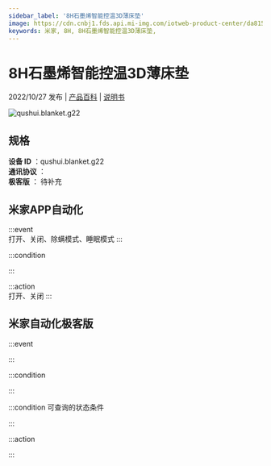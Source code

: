 ```yaml
---
sidebar_label: '8H石墨烯智能控温3D薄床垫'
image: https://cdn.cnbj1.fds.api.mi-img.com/iotweb-product-center/da8153fa71186fb611559fdaf94ee53b_1663388961686.png?GalaxyAccessKeyId=AKVGLQWBOVIRQ3XLEW&Expires=9223372036854775807&Signature=sAbkjuXK5b0tIRbfUsxgz5Q++Bc=
keywords: 米家, 8H, 8H石墨烯智能控温3D薄床垫, 
---
```

# 8H石墨烯智能控温3D薄床垫

2022/10/27 发布 | [产品百科](https://home.mi.com/webapp/content/baike/product/index.html?model=qushui.blanket.g22/) | [说明书](https://home.mi.com/views/introduction.html?model=qushui.blanket.g22&region=cn)

![qushui.blanket.g22](https://cdn.cnbj1.fds.api.mi-img.com/iotweb-product-center/da8153fa71186fb611559fdaf94ee53b_1663388961686.png?GalaxyAccessKeyId=AKVGLQWBOVIRQ3XLEW&Expires=9223372036854775807&Signature=sAbkjuXK5b0tIRbfUsxgz5Q++Bc=)

## 规格  
> 
**设备 ID** ：qushui.blanket.g22  
**通讯协议** ：  
**极客版**  ： 待补充 


## 米家APP自动化  

:::event  
打开、关闭、除螨模式、睡眠模式
:::

:::condition  

:::

:::action   
打开、关闭
:::

## 米家自动化极客版  

:::event  

:::

:::condition  

:::

:::condition 可查询的状态条件  

:::

:::action  

:::

        
